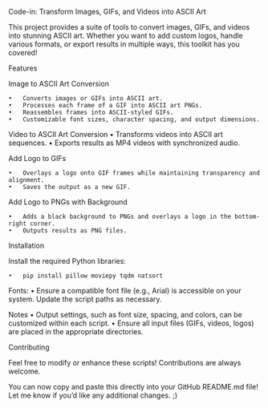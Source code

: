 
Code-in: Transform Images, GIFs, and Videos into ASCII Art

This project provides a suite of tools to convert images, GIFs, and videos into stunning ASCII art. Whether you want to add custom logos, handle various formats, or export results in multiple ways, this toolkit has you covered!

Features

Image to ASCII Art Conversion

	•	Converts images or GIFs into ASCII art.
	•	Processes each frame of a GIF into ASCII art PNGs.
	•	Reassembles frames into ASCII-styled GIFs.
	•	Customizable font sizes, character spacing, and output dimensions.

Video to ASCII Art Conversion
	•	Transforms videos into ASCII art sequences.
	•	Exports results as MP4 videos with synchronized audio.

Add Logo to GIFs

	•	Overlays a logo onto GIF frames while maintaining transparency and alignment.
	•	Saves the output as a new GIF.

Add Logo to PNGs with Background

	•	Adds a black background to PNGs and overlays a logo in the bottom-right corner.
	•	Outputs results as PNG files.

Installation

Install the required Python libraries:

	•	pip install pillow moviepy tqdm natsort  


Fonts:
	•	Ensure a compatible font file (e.g., Arial) is accessible on your system. Update the script paths as necessary.

Notes
	•	Output settings, such as font size, spacing, and colors, can be customized within each script.
	•	Ensure all input files (GIFs, videos, logos) are placed in the appropriate directories.
 

Contributing

Feel free to modify or enhance these scripts! Contributions are always welcome.

You can now copy and paste this directly into your GitHub README.md file! Let me know if you’d like any additional changes. ;)
